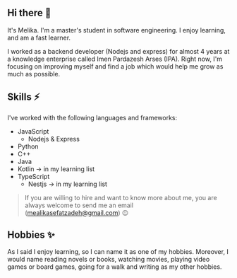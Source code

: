 ## Hi there 👋

It's Melika. I'm a master's student in software engineering. I enjoy learning, and am a fast learner.

I worked as a backend developer (Nodejs and express) for almost 4 years at a knowledge enterprise called Imen Pardazesh Arses (IPA). Right now, I'm focusing on improving myself and find a job which would help me grow as much as possible.

## Skills ⚡

I've worked with the following languages and frameworks:

* JavaScript
  * Nodejs & Express
* Python
* C++
* Java
* Kotlin -> in my learning list
* TypeScript
  * Nestjs -> in my learning list

> If you are willing to hire and want to know more about me, you are always welcome to send me an email (mealikasefatzadeh@gmail.com) 😉

## Hobbies ✨

As I said I enjoy learning, so I can name it as one of my hobbies. Moreover, I would name reading novels or books, watching movies, playing video games or board games, going for a walk and writing as my other hobbies.
<!--
**melika-s/melika-s** is a ✨ _special_ ✨ repository because its `README.md` (this file) appears on your GitHub profile.

Here are some ideas to get you started:

- 🔭 I’m currently working on ...
- 🌱 I’m currently learning ...
- 👯 I’m looking to collaborate on ...
- 🤔 I’m looking for help with ...
- 💬 Ask me about ...
- 📫 How to reach me: ...
- 😄 Pronouns: ...
- ⚡ Fun fact: ...
-->
